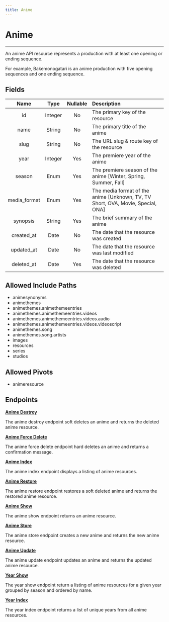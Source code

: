```yaml
---
title: Anime
---
```


# Anime

---

An anime API resource represents a production with at least one opening or ending sequence.

For example, Bakemonogatari is an anime production with five opening sequences and one ending sequence.

## Fields

|    Name      |  Type   | Nullable | Description                                                                     |
| :--------:   | :-----: | :------: | :------------------------------------------------------------------------------ |
| id           | Integer | No       | The primary key of the resource                                                 |
| name         | String  | No       | The primary title of the anime                                                  |
| slug         | String  | No       | The URL slug & route key of the resource                                        |
| year         | Integer | Yes      | The premiere year of the anime                                                  |
| season       | Enum    | Yes      | The premiere season of the anime [Winter, Spring, Summer, Fall]                 |
| media_format | Enum    | Yes      | The media format of the anime [Unknown, TV, TV Short, OVA, Movie, Special, ONA] |
| synopsis     | String  | Yes      | The brief summary of the anime                                                  |
| created_at   | Date    | No       | The date that the resource was created                                          |
| updated_at   | Date    | No       | The date that the resource was last modified                                    |
| deleted_at   | Date    | Yes      | The date that the resource was deleted                                          |

## Allowed Include Paths

* animesynonyms
* animethemes
* animethemes.animethemeentries
* animethemes.animethemeentries.videos
* animethemes.animethemeentries.videos.audio
* animethemes.animethemeentries.videos.videoscript
* animethemes.song
* animethemes.song.artists
* images
* resources
* series
* studios

## Allowed Pivots

* animeresource

## Endpoints

**[Anime Destroy](/wiki/anime/destroy/)**

The anime destroy endpoint soft deletes an anime and returns the deleted anime resource.

**[Anime Force Delete](/wiki/anime/forceDelete/)**

The anime force delete endpoint hard deletes an anime and returns a confirmation message.

**[Anime Index](/wiki/anime/index/)**

The anime index endpoint displays a listing of anime resources.

**[Anime Restore](/wiki/anime/restore/)**

The anime restore endpoint restores a soft deleted anime and returns the restored anime resource.

**[Anime Show](/wiki/anime/show/)**

The anime show endpoint returns an anime resource.

**[Anime Store](/wiki/anime/store/)**

The anime store endpoint creates a new anime and returns the new anime resource.

**[Anime Update](/wiki/anime/update/)**

The anime update endpoint updates an anime and returns the updated anime resource.

**[Year Show](/wiki/animeyear/show/)**

The year show endpoint return a listing of anime resources for a given year grouped by season and ordered by name.

**[Year Index](/wiki/animeyear/index/)**

The year index endpoint returns a list of unique years from all anime resources.